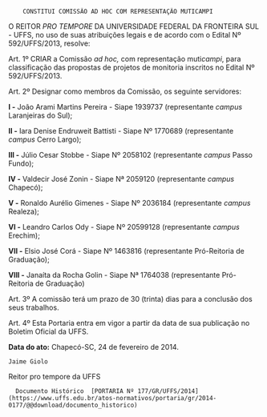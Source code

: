         CONSTITUI COMISSÃO AD HOC COM REPRESENTAÇÃO MUTICAMPI  

O REITOR *PRO TEMPORE* DA UNIVERSIDADE FEDERAL DA FRONTEIRA SUL - UFFS, no uso de suas atribuições legais e de acordo com o Edital Nº 592/UFFS/2013, resolve:

 Art. 1º CRIAR a Comissão *ad hoc,* com representação muti*campi*, para classificação das propostas de projetos de monitoria inscritos no Edital Nº 592/UFFS/2013.

 Art. 2º Designar como membros da Comissão, os seguinte servidores:

 **I -** João Arami Martins Pereira - Siape 1939737 (representante *campus* Laranjeiras do Sul);

 **II -** Iara Denise Endruweit Battisti - Siape Nº 1770689 (representante *campus* Cerro Largo);

 **III -** Júlio Cesar Stobbe - Siape Nº 2058102 (representante *campus* Passo Fundo);

 **IV -** Valdecir José Zonin - Siape Nª 2059120 (representante *campus* Chapecó);

 **V -** Ronaldo Aurélio Gimenes - Siape Nº 2036184 (representante *campus* Realeza);

 **VI -** Leandro Carlos Ody - Siape Nº 20599128 (representante *campus* Erechim);

 **VII -** Elsio José Corá - Siape Nº 1463816 (representante Pró-Reitoria de Graduação);

 **VIII -** Janaíta da Rocha Golin - Siape Nª 1764038 (representante Pró-Reitoria de Graduação)

 Art. 3º A comissão terá um prazo de 30 (trinta) dias para a conclusão dos seus trabalhos.

 Art. 4º Esta Portaria entra em vigor a partir da data de sua publicação no Boletim Oficial da UFFS.

  

   **Data do ato:** Chapecó-SC, 24 de fevereiro de 2014.   
 

    Jaime Giolo   
 Reitor pro tempore da UFFS 

      Documento Histórico  [PORTARIA Nº 177/GR/UFFS/2014](https://www.uffs.edu.br/atos-normativos/portaria/gr/2014-0177/@@download/documento_historico)     
      